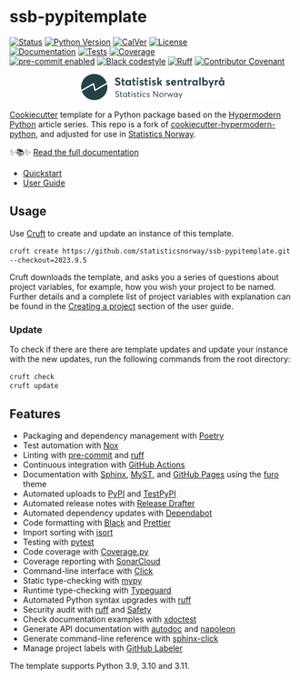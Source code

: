 # ssb-pypitemplate

<!-- badges-begin -->

[![Status][status badge]][status badge]
[![Python Version][python version badge]][github page]
[![CalVer][calver badge]][calver]
[![License][license badge]][license]<br>
[![Documentation][ghpages badge]][ghpages page]
[![Tests][github actions badge]][github actions page]
[![Coverage][sonarcov badge]][sonar page]<br>
[![pre-commit enabled][pre-commit badge]][pre-commit project]
[![Black codestyle][black badge]][black project]
[![Ruff][ruff badge]][ruff project]
[![Contributor Covenant][contributor covenant badge]][code of conduct]

[black badge]: https://img.shields.io/badge/code%20style-black-000000.svg
[black project]: https://github.com/psf/black
[ruff badge]: https://img.shields.io/endpoint?url=https://raw.githubusercontent.com/astral-sh/ruff/main/assets/badge/v2.json
[ruff project]: https://github.com/astral-sh/ruff
[calver badge]: https://img.shields.io/badge/calver-YYYY.MM.DD-22bfda.svg
[calver]: https://calver.org/
[code of conduct]: https://github.com/statisticsnorway/ssb-pypitemplate/blob/main/CODE_OF_CONDUCT.md
[sonarcov badge]: https://sonarcloud.io/api/project_badges/measure?project=statisticsnorway_ssb-pypitemplate-instance&metric=coverage
[sonar page]: https://sonarcloud.io/summary/overall?id=statisticsnorway_ssb-pypitemplate-instance
[contributor covenant badge]: https://img.shields.io/badge/Contributor%20Covenant-2.1-4baaaa.svg
[github actions badge]: https://github.com/statisticsnorway/ssb-pypitemplate/workflows/Tests/badge.svg
[github actions page]: https://github.com/statisticsnorway/ssb-pypitemplate/actions?workflow=Tests
[github page]: https://github.com/statisticsnorway/ssb-pypitemplate
[license badge]: https://img.shields.io/github/license/statisticsnorway/ssb-pypitemplate
[license]: https://opensource.org/licenses/MIT
[pre-commit badge]: https://img.shields.io/badge/pre--commit-enabled-brightgreen?logo=pre-commit&logoColor=white
[pre-commit project]: https://pre-commit.com/
[python version badge]: https://img.shields.io/pypi/pyversions/ssb-pypitemplate-instance
[ghpages badge]: https://github.com/statisticsnorway/ssb-pypitemplate/actions/workflows/docs.yml/badge.svg
[ghpages page]: https://statisticsnorway.github.io/ssb-pypitemplate/
[status badge]: https://badgen.net/badge/status/beta/d8624d

<!-- badges-end -->

<p align="center"><img alt="logo" src="docs/_static/ssb_logo.svg" width="50%" /></p>

[Cookiecutter] template for a Python package based on the
[Hypermodern Python] article series.
This repo is a fork of [cookiecutter-hypermodern-python], and adjusted for use
in [Statistics Norway].

✨📚✨ [Read the full documentation][ghpages page]

- [Quickstart]
- [User Guide]

[cookiecutter]: https://github.com/cookiecutter/cookiecutter
[hypermodern python]: https://medium.com/@cjolowicz/hypermodern-python-d44485d9d769
[cookiecutter-hypermodern-python]: https://github.com/cjolowicz/cookiecutter-hypermodern-python.git
[statistics norway]: https://www.ssb.no/en
[quickstart]: https://statisticsnorway.github.io/ssb-pypitemplate/quickstart.html
[user guide]: https://statisticsnorway.github.io/ssb-pypitemplate/guide.html

## Usage

Use [Cruft] to create and update an instance of this template.

```console
cruft create https://github.com/statisticsnorway/ssb-pypitemplate.git --checkout=2023.9.5
```

Cruft downloads the template, and asks you a series of questions about project variables,
for example, how you wish your project to be named. Further details and a complete list of
project variables with explanation can be found in the [Creating a project] section of the
user guide.

[creating a project]: https://statisticsnorway.github.io/ssb-pypitemplate/guide.html#creating-a-project

### Update

To check if there are there are template updates and update your instance with
the new updates, run the following commands from the root directory:

```console
cruft check
cruft update
```

## Features

<!-- features-begin -->

- Packaging and dependency management with [Poetry]
- Test automation with [Nox]
- Linting with [pre-commit] and [ruff]
- Continuous integration with [GitHub Actions]
- Documentation with [Sphinx], [MyST], and [GitHub Pages] using the [furo] theme
- Automated uploads to [PyPI] and [TestPyPI]
- Automated release notes with [Release Drafter]
- Automated dependency updates with [Dependabot]
- Code formatting with [Black] and [Prettier]
- Import sorting with [isort]
- Testing with [pytest]
- Code coverage with [Coverage.py]
- Coverage reporting with [SonarCloud]
- Command-line interface with [Click]
- Static type-checking with [mypy]
- Runtime type-checking with [Typeguard]
- Automated Python syntax upgrades with [ruff]
- Security audit with [ruff] and [Safety]
- Check documentation examples with [xdoctest]
- Generate API documentation with [autodoc] and [napoleon]
- Generate command-line reference with [sphinx-click]
- Manage project labels with [GitHub Labeler]

The template supports Python 3.9, 3.10 and 3.11.

[autodoc]: https://www.sphinx-doc.org/en/master/usage/extensions/autodoc.html
[black]: https://github.com/psf/black
[click]: https://click.palletsprojects.com/
[coverage.py]: https://coverage.readthedocs.io/
[cruft]: https://cruft.github.io/cruft/
[dependabot]: https://github.com/dependabot/dependabot-core
[furo]: https://pradyunsg.me/furo/
[github actions]: https://github.com/features/actions
[github labeler]: https://github.com/marketplace/actions/github-labeler
[github pages]: https://pages.github.com/
[isort]: https://pycqa.github.io/isort/
[mypy]: https://mypy-lang.org/
[myst]: https://myst-parser.readthedocs.io/
[napoleon]: https://www.sphinx-doc.org/en/master/usage/extensions/napoleon.html
[nox]: https://nox.thea.codes/
[poetry]: https://python-poetry.org/
[pre-commit]: https://pre-commit.com/
[prettier]: https://prettier.io/
[pypi]: https://pypi.org/
[pytest]: https://docs.pytest.org/en/latest/
[release drafter]: https://github.com/release-drafter/release-drafter
[ruff]: https://beta.ruff.rs
[safety]: https://github.com/pyupio/safety
[sonarcloud]: https://www.sonarsource.com/products/sonarcloud/
[sphinx]: http://www.sphinx-doc.org/
[sphinx-click]: https://sphinx-click.readthedocs.io/
[testpypi]: https://test.pypi.org/
[typeguard]: https://github.com/agronholm/typeguard
[xdoctest]: https://github.com/Erotemic/xdoctest

<!-- features-end -->
